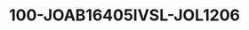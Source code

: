 ---
title: 100-JOAB16405IVSL-JOL1206 
image: 100-JOAB16405IVSL-JOL1206 .jpg
brand: sposa
layout: vestito
---